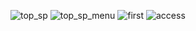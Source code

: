 ![top_sp](https://user-images.githubusercontent.com/93238850/140458510-00085e1c-9bf5-4cac-a44b-cd1fef6cbe63.png)
![top_sp_menu](https://user-images.githubusercontent.com/93238850/140458673-84b5ec60-25dc-4b27-8bd8-8a032f917574.png)
![first](https://user-images.githubusercontent.com/93238850/140458647-4faf49ff-747f-467a-b48c-0f245972e686.png)
![access](https://user-images.githubusercontent.com/93238850/140458708-5744ff68-cc81-494f-b5d7-dc44609e2c8c.png)
